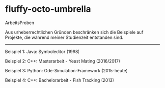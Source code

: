 # fluffy-octo-umbrella

ArbeitsProben

Aus urheberrechtlichen Gründen beschränken sich die Beispiele 
auf Projekte, die während meiner Studienzeit entstanden sind.

---------------------------------------------------------------

Beispiel 1: Java: Symboleditor (1998)            

Beispiel 2: C++: Masterarbeit - Yeast Mating (2016/2017)
            
Beispiel 3: Python: Ode-Simulation-Framework (2015-heute)

Beispiel 4: C++: Bachelorarbeit - Fish Tracking (2013)

